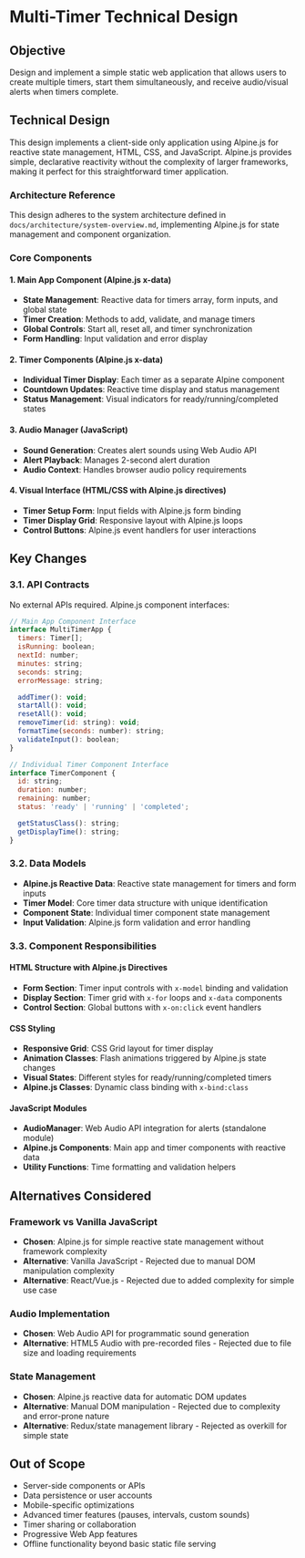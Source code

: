 # Multi-Timer Technical Design

## Objective

Design and implement a simple static web application that allows users to create multiple timers, start them simultaneously, and receive audio/visual alerts when timers complete.

## Technical Design

This design implements a client-side only application using Alpine.js for reactive state management, HTML, CSS, and JavaScript. Alpine.js provides simple, declarative reactivity without the complexity of larger frameworks, making it perfect for this straightforward timer application.

### Architecture Reference

This design adheres to the system architecture defined in `docs/architecture/system-overview.md`, implementing Alpine.js for state management and component organization.

### Core Components

#### 1. Main App Component (Alpine.js x-data)

- **State Management**: Reactive data for timers array, form inputs, and global state
- **Timer Creation**: Methods to add, validate, and manage timers
- **Global Controls**: Start all, reset all, and timer synchronization
- **Form Handling**: Input validation and error display

#### 2. Timer Components (Alpine.js x-data)

- **Individual Timer Display**: Each timer as a separate Alpine component
- **Countdown Updates**: Reactive time display and status management
- **Status Management**: Visual indicators for ready/running/completed states

#### 3. Audio Manager (JavaScript)

- **Sound Generation**: Creates alert sounds using Web Audio API
- **Alert Playback**: Manages 2-second alert duration
- **Audio Context**: Handles browser audio policy requirements

#### 4. Visual Interface (HTML/CSS with Alpine.js directives)

- **Timer Setup Form**: Input fields with Alpine.js form binding
- **Timer Display Grid**: Responsive layout with Alpine.js loops
- **Control Buttons**: Alpine.js event handlers for user interactions

## Key Changes

### 3.1. API Contracts

No external APIs required. Alpine.js component interfaces:

```javascript
// Main App Component Interface
interface MultiTimerApp {
  timers: Timer[];
  isRunning: boolean;
  nextId: number;
  minutes: string;
  seconds: string;
  errorMessage: string;

  addTimer(): void;
  startAll(): void;
  resetAll(): void;
  removeTimer(id: string): void;
  formatTime(seconds: number): string;
  validateInput(): boolean;
}

// Individual Timer Component Interface
interface TimerComponent {
  id: string;
  duration: number;
  remaining: number;
  status: 'ready' | 'running' | 'completed';

  getStatusClass(): string;
  getDisplayTime(): string;
}
```

### 3.2. Data Models

- **Alpine.js Reactive Data**: Reactive state management for timers and form inputs
- **Timer Model**: Core timer data structure with unique identification
- **Component State**: Individual timer component state management
- **Input Validation**: Alpine.js form validation and error handling

### 3.3. Component Responsibilities

#### HTML Structure with Alpine.js Directives

- **Form Section**: Timer input controls with `x-model` binding and validation
- **Display Section**: Timer grid with `x-for` loops and `x-data` components
- **Control Section**: Global buttons with `x-on:click` event handlers

#### CSS Styling

- **Responsive Grid**: CSS Grid layout for timer display
- **Animation Classes**: Flash animations triggered by Alpine.js state changes
- **Visual States**: Different styles for ready/running/completed timers
- **Alpine.js Classes**: Dynamic class binding with `x-bind:class`

#### JavaScript Modules

- **AudioManager**: Web Audio API integration for alerts (standalone module)
- **Alpine.js Components**: Main app and timer components with reactive data
- **Utility Functions**: Time formatting and validation helpers

## Alternatives Considered

### Framework vs Vanilla JavaScript

- **Chosen**: Alpine.js for simple reactive state management without framework complexity
- **Alternative**: Vanilla JavaScript - Rejected due to manual DOM manipulation complexity
- **Alternative**: React/Vue.js - Rejected due to added complexity for simple use case

### Audio Implementation

- **Chosen**: Web Audio API for programmatic sound generation
- **Alternative**: HTML5 Audio with pre-recorded files - Rejected due to file size and loading requirements

### State Management

- **Chosen**: Alpine.js reactive data for automatic DOM updates
- **Alternative**: Manual DOM manipulation - Rejected due to complexity and error-prone nature
- **Alternative**: Redux/state management library - Rejected as overkill for simple state

## Out of Scope

- Server-side components or APIs
- Data persistence or user accounts
- Mobile-specific optimizations
- Advanced timer features (pauses, intervals, custom sounds)
- Timer sharing or collaboration
- Progressive Web App features
- Offline functionality beyond basic static file serving
